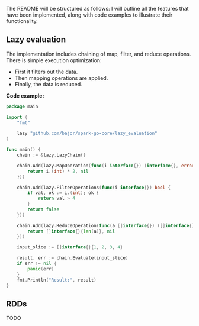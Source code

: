 The README will be structured as follows: I will outline all the features that have been implemented, along with code examples to illustrate their functionality.

## Lazy evaluation
The implementation includes chaining of map, filter, and reduce operations. There is simple execution optimization:

- First it filters out the data.
- Then mapping operations are applied.
- Finally, the data is reduced.

**Code example:**
```go
package main

import (
	"fmt"

	lazy "github.com/bajor/spark-go-core/lazy_evaluation"
)

func main() {
	chain := &lazy.LazyChain{}

	chain.Add(lazy.MapOperation(func(i interface{}) (interface{}, error) {
		return i.(int) * 2, nil
	}))

	chain.Add(lazy.FilterOperations(func(i interface{}) bool {
		if val, ok := i.(int); ok {
			return val > 4
		}
		return false
	}))

	chain.Add(lazy.ReduceOperation(func(a []interface{}) ([]interface{}, error) {
		return []interface{}{len(a)}, nil
	}))

	input_slice := []interface{}{1, 2, 3, 4}

	result, err := chain.Evaluate(input_slice)
	if err != nil {
		panic(err)
	}
	fmt.Println("Result:", result)
}
```

## RDDs

TODO

